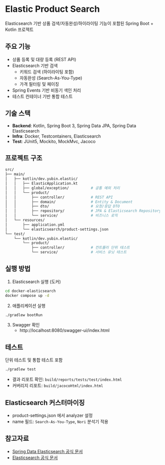# Elastic Product Search

Elasticsearch 기반 상품 검색/자동완성/하이라이팅 기능이 포함된 Spring Boot + Kotlin 프로젝트

## 주요 기능

- 상품 등록 및 대량 등록 (REST API)
- Elasticsearch 기반 검색
    - 키워드 검색 (하이라이팅 포함)
    - 자동완성 (Search-As-You-Type)
    - 가격 필터링 및 페이징
- Spring Events 기반 비동기 색인 처리
- 테스트 컨테이너 기반 통합 테스트

## 기술 스택

- **Backend**: Kotlin, Spring Boot 3, Spring Data JPA, Spring Data Elasticsearch
- **Infra**: Docker, Testcontainers, Elasticsearch
- **Test**: JUnit5, Mockito, MockMvc, Jacoco

## 프로젝트 구조

```sh
src/
├── main/
│   ├── kotlin/dev.yubin.elastic/
│   │   ├── ElasticApplication.kt
│   │   ├── global/exception/          # 공통 예외 처리
│   │   └── product/
│   │       ├── controller/            # REST API
│   │       ├── domain/                # Entity & Document
│   │       ├── dto/                   # 요청/응답 DTO
│   │       ├── repository/            # JPA & Elasticsearch Repository
│   │       └── service/               # 비즈니스 로직
│   └── resources/
│       ├── application.yml
│       └── elasticsearch/product-settings.json
└── test/
    └── kotlin/dev.yubin.elastic/
        └── product/
            ├── controller/            # 컨트롤러 단위 테스트
            └── service/               # 서비스 유닛 테스트
```

## 실행 방법

1. Elasticsearch 실행 (도커)

```sh
cd docker-elasticsearch
docker compose up -d
```

2. 애플리케이션 실행

```sh
./gradlew bootRun
```

3. Swagger 확인
    - http://localhost:8080/swagger-ui/index.html

## 테스트

단위 테스트 및 통합 테스트 포함

```sh
./gradlew test
```

- 결과 리포트 확인: `build/reports/tests/test/index.html`
- 커버리지 리포트: `build/jacocoHtml/index.html`

## Elasticsearch 커스터마이징

- product-settings.json 에서 analyzer 설정
- name 필드: `Search-As-You-Type`, `Nori` 분석기 적용

## 참고자료

- [Spring Data Elasticsearch 공식 문서](https://docs.spring.io/spring-data/elasticsearch/docs/current/reference/html/)
- [Elasticsearch 공식 문서](https://www.elastic.co/guide/en/elasticsearch/reference/current/index.html)
